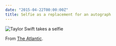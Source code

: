```yaml
---
date: "2015-04-22T00:00:00Z"
title: Selfie as a replacement for an autograph
---
```


![Taylor Swift takes a selfie](/img/posts/selfie-taylor-swift.jpg)

From [The Atlantic](http://www.theatlantic.com/photo/2015/04/a-world-transfixed-by-screens/390861/#img08).